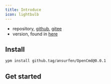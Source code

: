 ```yaml
---
title: Introduce
icon: lightbulb
---
```


* repository, [github](https://github.com/Ansurfen/OpenCmd), [gitee](https://gitee.com/ansurfen/OpenCmd)
* version, found in [here](https://github.com/Ansurfen/OpenCmd/tags)

## Install
```bash
ypm install github.tag/ansurfen/OpenCmd@0.0.1
```

## Get started

